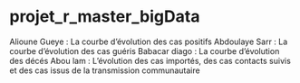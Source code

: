 # projet_r_master_bigData

Alioune Gueye : La courbe d’évolution des cas positifs
Abdoulaye Sarr : La courbe d’évolution des cas guéris
Babacar diago : La courbe d’évolution des décés
Abou lam : L’évolution des cas importés, des cas contacts suivis et des cas issus de la transmission communautaire
